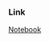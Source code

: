 ### Link
[Notebook](https://colab.research.google.com/drive/15xMLUljcxphmx8TRFw2dXcNdM2GPVI-H?usp=sharing)